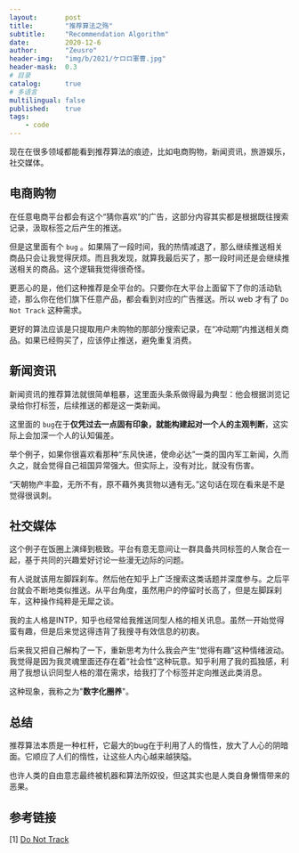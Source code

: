 ```yaml
---
layout:       post
title:        "推荐算法之殇"
subtitle:     "Recommendation Algorithm"
date:         2020-12-6
author:       "Zeusro"
header-img:   "img/b/2021/ケロロ軍曹.jpg"
header-mask:  0.3
# 目录
catalog:      true
# 多语言
multilingual: false
published:    true
tags:
    - code
---
```


现在在很多领域都能看到推荐算法的痕迹，比如电商购物，新闻资讯，旅游娱乐，社交媒体。

## 电商购物

在任意电商平台都会有这个“猜你喜欢”的广告，这部分内容其实都是根据既往搜索记录，汲取标签之后产生的推送。

但是这里面有个 `bug` 。如果隔了一段时间，我的热情减退了，那么继续推送相关商品只会让我觉得厌烦。而且我发现，就算我最后买了，那一段时间还是会继续推送相关的商品。这个逻辑我觉得很奇怪。

更恶心的是，他们这种推荐是全平台的。只要你在大平台上面留下了你的活动轨迹，那么你在他们旗下任意产品，都会看到对应的广告推送。所以 web 才有了 `Do Not Track` 这种需求。

更好的算法应该是只提取用户未购物的那部分搜索记录，在“冲动期”内推送相关商品。如果已经购买了，应该停止推送，避免重复消费。

## 新闻资讯

新闻资讯的推荐算法就很简单粗暴，这里面头条系做得最为典型：他会根据浏览记录给你打标签，后续推送的都是这一类新闻。

这里面的 `bug`在于**仅凭过去一点固有印象，就能构建起对一个人的主观判断**，这实际上会加深一个人的认知偏差。

举个例子，如果你很喜欢看那种“东风快递，使命必达”一类的国内军工新闻，久而久之，就会觉得自己祖国异常强大。但实际上，没有对比，就没有伤害。

“天朝物产丰盈，无所不有，原不藉外夷货物以通有无。”这句话在现在看来是不是觉得很讽刺。

## 社交媒体

这个例子在饭圈上演绎到极致。平台有意无意间让一群具备共同标签的人聚合在一起，基于共同的兴趣爱好讨论一些漫无边际的问题。

有人说就该用左脚踩刹车。然后他在知乎上广泛搜索这类话题并深度参与。之后平台就会不断地类似推送。从平台角度，虽然用户的停留时长高了，但是左脚踩刹车，这种操作纯粹是无犀之谈。

我的主人格是INTP，知乎也经常给我推送同型人格的相关讯息。虽然一开始觉得蛮有趣，但是后来觉这得违背了我搜寻有效信息的初衷。

后来我又把自己解构了一下，重新思考为什么我会产生“觉得有趣”这种情绪波动。我觉得是因为我灵魂里面还存在着“社会性”这种玩意。知乎利用了我的孤独感，利用了我想认识同型人格的潜在需求，给我打了个标签并定向推送此类消息。

这种现象，我称之为"**数字化圈养**"。

## 总结

推荐算法本质是一种杠杆，它最大的bug在于利用了人的惰性，放大了人心的阴暗面。它顺应了人们的惰性，让这些人内心越来越狭隘。

也许人类的自由意志最终被机器和算法所奴役，但这其实也是人类自身懒惰带来的恶果。

## 参考链接

[1] [Do Not Track](https://chrome.google.com/webstore/detail/do-not-track/ckdcpbflcbeillmamogkpmdhnbeggfja)


